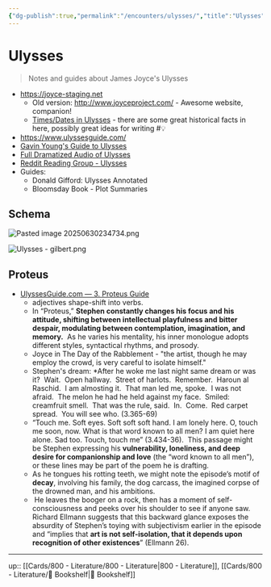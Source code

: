 ```yaml
---
{"dg-publish":true,"permalink":"/encounters/ulysses/","title":"Ulysses","tags":["📝","on/books","on/literature"]}
---
```



# Ulysses

> Notes and guides about James Joyce's Ulysses 

- https://joyce-staging.net
	- Old version: http://www.joyceproject.com/ - Awesome website, companion!
	- [Times/Dates in Ulysses](https://joyce-staging.net/info/mE-kJZUBeQi-aLQfQLNv) - there are some great historical facts in here, possibly great ideas for writing #💡
- https://www.ulyssesguide.com/
- [Gavin Young's Guide to Ulysses](https://youtu.be/NhOwPPeeYrI?si=oGaoqL9RlgtxeUZ7)
- [Full Dramatized Audio of Ulysses](https://www.rte.ie/culture/2025/0527/1146705-listen-ulysses-james-joyce-podcast/)
- [Reddit Reading Group - Ulysses](https://www.reddit.com/r/bookclub/comments/1jl0l4m/schedule_ulysses_by_james_joyce/)
- Guides:
	- Donald Gifford: Ulysses Annotated
	- Bloomsday Book - Plot Summaries


## Schema

![Pasted image 20250630234734.png](/img/user/Extras/Attachments/Pasted%20image%2020250630234734.png)

![Ulysses - gilbert.png](/img/user/Extras/Attachments/Ulysses%20-%20gilbert.png)
## Proteus

- [UlyssesGuide.com — 3. Proteus Guide](https://www.ulyssesguide.com/3-proteus)
	- adjectives shape-shift into verbs.
	- In “Proteus,” **Stephen constantly changes his focus and his attitude, shifting between intellectual playfulness and bitter despair, modulating between contemplation, imagination, and memory.**  As he varies his mentality, his inner monologue adopts different styles, syntactical rhythms, and prosody.
	- Joyce in The Day of the Rabblement - "the artist, though he may employ the crowd, is very careful to isolate himself."
	- Stephen's dream: *After he woke me last night same dream or was it?  Wait.  Open hallway.  Street of harlots.  Remember.  Haroun al Raschid.  I am almosting it.  That man led me, spoke.  I was not afraid.  The melon he had he held against my face.  Smiled: creamfruit smell.  That was the rule, said.  In.  Come.  Red carpet spread.  You will see who. (3.365-69)
	- “Touch me. Soft eyes. Soft soft soft hand. I am lonely here. O, touch me soon, now. What is that word known to all men? I am quiet here alone. Sad too. Touch, touch me” (3.434-36).  This passage might be Stephen expressing his **vulnerability, loneliness, and deep desire for companionship and love** (the “word known to all men”), or these lines may be part of the poem he is drafting.
	- As he tongues his rotting teeth, we might note the episode’s motif of **decay**, involving his family, the dog carcass, the imagined corpse of the drowned man, and his ambitions.
	-  He leaves the booger on a rock, then has a moment of self-consciousness and peeks over his shoulder to see if anyone saw.  Richard Ellmann suggests that this backward glance exposes the absurdity of Stephen’s toying with subjectivism earlier in the episode and “implies that **art is not self-isolation, that it depends upon recognition of other existences**” (Ellmann 26).



---
up:: [[Cards/800 - Literature/800 - Literature\|800 - Literature]], [[Cards/800 - Literature/📗 Bookshelf\|📗 Bookshelf]]


